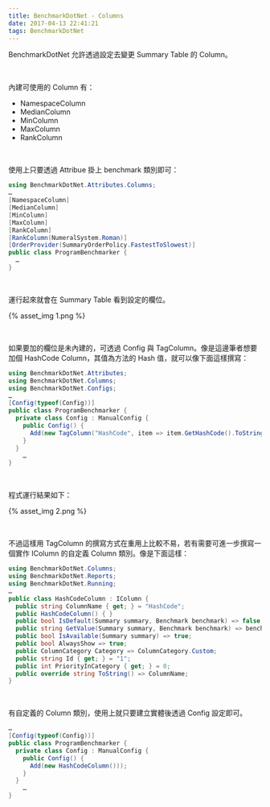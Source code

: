```yaml
---
title: BenchmarkDotNet - Columns
date: 2017-04-13 22:41:21
tags: BenchmarkDotNet
---
```


BenchmarkDotNet 允許透過設定去變更 Summary Table 的 Column。  

<!-- More -->

<br/>


內建可使用的 Column 有：  
- NamespaceColumn
- MedianColumn
- MinColumn
- MaxColumn
- RankColumn

<br/>


使用上只要透過 Attribue 掛上 benchmark 類別即可：

```c#
using BenchmarkDotNet.Attributes.Columns;
…
[NamespaceColumn] 
[MedianColumn] 
[MinColumn] 
[MaxColumn] 
[RankColumn]
[RankColumn(NumeralSystem.Roman)] 
[OrderProvider(SummaryOrderPolicy.FastestToSlowest)] 
public class ProgramBenchmarker { 
  …
}
```

<br/>


運行起來就會在 Summary Table 看到設定的欄位。  

{% asset_img 1.png %}

<br/>


如果要加的欄位是未內建的，可透過 Config 與 TagColumn。像是這邊筆者想要加個 HashCode Column，其值為方法的 Hash 值，就可以像下面這樣撰寫：  

```c#
using BenchmarkDotNet.Attributes; 
using BenchmarkDotNet.Columns; 
using BenchmarkDotNet.Configs; 
…
[Config(typeof(Config))] 
public class ProgramBenchmarker { 
  private class Config : ManualConfig { 
    public Config() { 
      Add(new TagColumn("HashCode", item => item.GetHashCode().ToString())); 
    } 
  } 
    …
}
```

<br/>


程式運行結果如下：  

{% asset_img 2.png %}

<br/>


不過這樣用 TagColumn 的撰寫方式在重用上比較不易，若有需要可進一步撰寫一個實作 IColumn 的自定義 Column 類別。像是下面這樣： 

```c#
using BenchmarkDotNet.Columns; 
using BenchmarkDotNet.Reports; 
using BenchmarkDotNet.Running;
…
public class HashCodeColumn : IColumn { 
  public string ColumnName { get; } = "HashCode"; 
  public HashCodeColumn() { } 
  public bool IsDefault(Summary summary, Benchmark benchmark) => false; 
  public string GetValue(Summary summary, Benchmark benchmark) => benchmark.Target.Method.Name.GetHashCode().ToString(); 
  public bool IsAvailable(Summary summary) => true; 
  public bool AlwaysShow => true; 
  public ColumnCategory Category => ColumnCategory.Custom; 
  public string Id { get; } = "1"; 
  public int PriorityInCategory { get; } = 0; 
  public override string ToString() => ColumnName; 
}
```

<br/>


有自定義的 Column 類別，使用上就只要建立實體後透過 Config 設定即可。  

```c#
…
[Config(typeof(Config))] 
public class ProgramBenchmarker { 
  private class Config : ManualConfig { 
    public Config() { 
      Add(new HashCodeColumn())); 
    } 
  } 
    …
}
```
  
